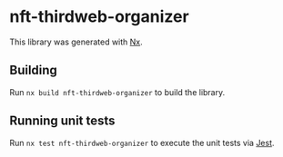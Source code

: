 # nft-thirdweb-organizer

This library was generated with [Nx](https://nx.dev).

## Building

Run `nx build nft-thirdweb-organizer` to build the library.

## Running unit tests

Run `nx test nft-thirdweb-organizer` to execute the unit tests via [Jest](https://jestjs.io).
